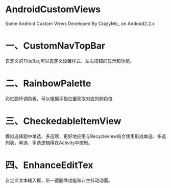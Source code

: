 # AndroidCustomViews
Some Android Custom Views Developed By CrazyMo_ on Android2.2.x
# 一、CustomNavTopBar
自定义的TitleBar,可以自定义设置样式、左右按钮的显示和功能。
# 二、RainbowPalette
彩虹圆环调色板，可以根据手指位置获取对应的颜色值
# 三、CheckedableItemView
模拟选择题中单选、多选项，更好地应用与RecycleView结合使用形成单选、多选列表，单选、多选逻辑得在Activity中控制。
# 四、EnhanceEditTex
自定义文本输入框，带一键删除功能和非空抖动动画。
